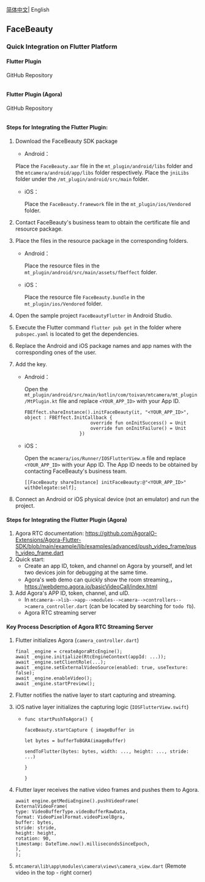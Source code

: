 [简体中文](README.md)| English

## FaceBeauty

### Quick Integration on Flutter Platform

#### Flutter Plugin

GitHub Repository

```apl

```

#### Flutter Plugin (Agora)

GitHub Repository

```

```

#### Steps for Integrating the Flutter Plugin:

1. Download the FaceBeauty SDK package

   - Android：


   	Place the `FaceBeauty.aar` file in the `mt_plugin/android/libs` folder and the `mtcamera/android/app/libs` folder respectively. Place the `jniLibs` folder under the `/mt_plugin/android/src/main` folder.

   - iOS：

     Place the `FaceBeauty.framework` file in the `mt_plugin/ios/Vendored` folder.

2. Contact FaceBeauty's business team to obtain the certificate file and resource package.

3. Place the files in the resource package in the corresponding folders.

   - Android：

     Place the resource files in the `mt_plugin/android/src/main/assets/fbeffect` folder.

   - iOS：

     Place the resource file `FaceBeauty.bundle` in the `mt_plugin/ios/Vendored` folder.

4. Open the sample project `FaceBeautyFlutter` in Android Studio.

5. Execute the Flutter command `flutter pub get` in the folder where `pubspec.yaml` is located to get the dependencies.

6. Replace the Android and iOS package names and app names with the corresponding ones of the user.

7. Add the key.

   - Android：

     Open the `mt_plugin/android/src/main/kotlin/com/toivan/mtcamera/mt_plugin/MtPlugin.kt` file and replace `<YOUR_APP_ID>` with your App ID.

     ```
     FBEffect.shareInstance().initFaceBeauty(it, "<YOUR_APP_ID>", object : FBEffect.InitCallback {
                             override fun onInitSuccess() = Unit
                             override fun onInitFailure() = Unit
                         })
     ```

   - iOS：

     Open the `mcamera/ios/Runner/IOSFlutterView.m` file and replace `<YOUR_APP_ID>` with your App ID. The App ID needs to be obtained by contacting FaceBeauty's business team.

     ```
     [[FaceBeauty shareInstance] initFaceBeauty:@"<YOUR_APP_ID>" withDelegate:self];
     ```

8. Connect an Android or iOS physical device (not an emulator) and run the project.


#### Steps for Integrating the Flutter Plugin (Agora)

1. Agora RTC documentation: https://github.com/AgoraIO-Extensions/Agora-Flutter-SDK/blob/main/example/lib/examples/advanced/push_video_frame/push_video_frame.dart
2. Quick start:
   - Create an app ID, token, and channel on Agora by yourself, and let two devices join for debugging at the same time.
   - Agora's web demo can quickly show the room streaming,，https://webdemo.agora.io/basicVideoCall/index.html
3. Add Agora's APP ID, token, channel, and uID.
   - In `mtcamera-->lib-->app-->modules-->camera-->controllers-->camera_controller.dart` (can be located by searching for `todo fb`).
   - Agora RTC  streaming server

#### Key Process Description of Agora RTC Streaming Server

1. Flutter initializes Agora (`camera_controller.dart`)

   ```
   final _engine = createAgoraRtcEngine();
   await _engine.initialize(RtcEngineContext(appId: ...));
   await _engine.setClientRole(...);
   await _engine.setExternalVideoSource(enabled: true, useTexture: false);
   await _engine.enableVideo();
   await _engine.startPreview();
   ```

2. Flutter notifies the native layer to start capturing and streaming.

3. iOS native layer initializes the capturing logic (`IOSFlutterView.swift`)

   - ```
     func startPushToAgora() {
     
     faceBeauty.startCapture { imageBuffer in
     
     let bytes = bufferToBGRA(imageBuffer)
     
     sendToFlutter(bytes: bytes, width: ..., height: ..., stride: ...)
     
     }
     
     }
     ```

4. Flutter layer receives the native video frames and pushes them to Agora.

   ```
   await engine.getMediaEngine().pushVideoFrame(
   ExternalVideoFrame(
   type: VideoBufferType.videoBufferRawData,
   format: VideoPixelFormat.videoPixelBgra,
   buffer: bytes,
   stride: stride,
   height: height,
   rotation: 90,
   timestamp: DateTime.now().millisecondsSinceEpoch,
   ),
   );
   ```

5. `mtcamera\lib\app\modules\camera\views\camera_view.dart` (Remote video in the top - right corner)
